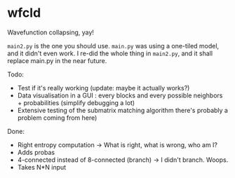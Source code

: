 # wfcld
Wavefunction collapsing, yay!

`main2.py` is the one you should use. `main.py` was using a one-tiled model, and it didn't even work. I re-did the whole thing in `main2.py`, and it shall replace main.py in the near future.

Todo:
* Test if it's really working (update: maybe it actually works?)
* Data visualisation in a GUI : every blocks and every possible neighbors + probabilities (simplify debugging a lot)
* Extensive testing of the submatrix matching algorithm there's probably a problem coming from here)

Done:
* Right entropy computation -> What is right, what is wrong, who am I?
* Adds probas
* 4-connected instead of 8-connected (branch) -> I didn't branch. Woops.
* Takes N\*N input
